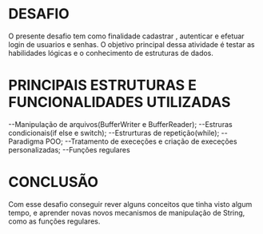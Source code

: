 # DESAFIO

O presente desafio tem como finalidade cadastrar , autenticar e efetuar login de usuarios e senhas. O objetivo principal dessa atividade é testar as habilidades lógicas e o conhecimento de estruturas de dados.

# PRINCIPAIS ESTRUTURAS E FUNCIONALIDADES UTILIZADAS

--Manipulação de arquivos(BufferWriter e BufferReader);
--Estruras condicionais(if else e switch);
--Estrurturas de repetição(while);
--Paradigma POO;
--Tratamento de execeções e criação de execeções personalizadas;
--Funções regulares

# CONCLUSÃO

Com esse desafio conseguir rever alguns conceitos que tinha  visto algum tempo, e aprender novas novos mecanismos de manipulação de String,  como  as funções regulares.



